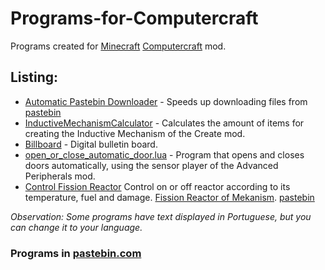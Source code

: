 # Programs-for-Computercraft
Programs created for [Minecraft](https://www.minecraft.net/) [Computercraft](https://tweaked.cc/) mod.

## Listing:
- [Automatic Pastebin Downloader](https://github.com/TheMath123/Programs-for-Computercraft/blob/main/codes/Automatic%20Pastebin%20Downloader%20-%20Minecraft.lua) - Speeds up downloading files from [pastebin](https://pastebin.com/RJr6H0aB)
- [InductiveMechanismCalculator](https://github.com/TheMath123/Programs-for-Computercraft/blob/main/codes/Inductive%20Mechanism%20Calculator%20-%20Minecraft.lua) - Calculates the amount of items for creating the Inductive Mechanism of the Create mod.
- [Billboard](https://github.com/TheMath123/Programs-for-Computercraft/blob/main/codes/Digital%20Bulletin%20Board%20-%20Minecraft.lua) - Digital bulletin board.
- [open_or_close_automatic_door.lua](https://github.com/TheMath123/Programs-for-Computercraft/blob/main/codes/open_or_close_automatic_door.lua) - Program that opens and closes doors automatically, using the sensor player of the Advanced Peripherals mod.
- [Control Fission Reactor](https://github.com/TheMath123/Programs-for-Computercraft/blob/main/codes/Control%20Fission%20Reactor%20of%20Mekanism%20mod.lua) Control on or off reactor according to its temperature, fuel and damage. [Fission Reactor of Mekanism](https://wiki.aidancbrady.com/wiki/Fission_Reactor). [pastebin](https://pastebin.com/GS7Ed3WE)

*Observation: Some programs have text displayed in Portuguese, but you can change it to your language.*

### Programs in [pastebin.com](https://pastebin.com/u/themath1234)
